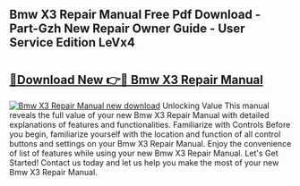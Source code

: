 ## Bmw X3 Repair Manual Free Pdf Download - Part-Gzh New Repair Owner Guide - User Service Edition LeVx4

# <h2><a href="http://bc10714.oget.top/?id=Bmw+X3+Repair+Manual">🔗Download New 👉🔴 Bmw X3 Repair Manual</a></h2>

[![Bmw X3 Repair Manual new download](https://i.imgur.com/5g1atiW.png)](http://bc10714.oget.top/?id=Bmw+X3+Repair+Manual)
Unlocking Value This manual reveals the full value of your new Bmw X3 Repair Manual with detailed explanations of features and functionalities. Familiarize with Controls Before you begin, familiarize yourself with the location and function of all control buttons and settings on your Bmw X3 Repair Manual. Enjoy the convenience of list of features while using your new Bmw X3 Repair Manual. Let's Get Started! Contact us today and let us help you make the most of your new Bmw X3 Repair Manual.
